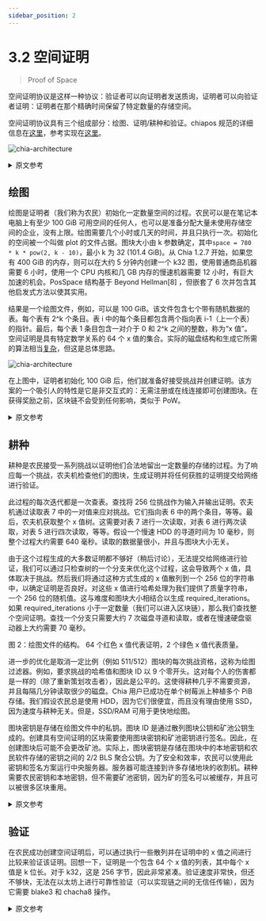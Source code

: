 ```yaml
---
sidebar_position: 2
---
```


# 3.2 空间证明

> Proof of Space

空间证明协议是这样一种协议：验证者可以向证明者发送质询，证明者可以向验证者证明：证明者在那个精确时间保留了特定数量的存储空间。

空间证明协议具有三个组成部分：绘图、证明/耕种和验证。chiapos 规范的详细信息在[这里](https://www.chia.net/assets/Chia_Proof_of_Space_Construction_v1.1.pdf)，参考实现在[这里](https://github.com/Chia-Network/chiapos)。

![chia-architecture](/img/pospace.png)

<details>
<summary>原文参考</summary>

A proof of space protocol is one in which:
a Verifier can send a challenge to a Prover, and 
the Prover can demonstrate to the verifier that the Prover is reserving a specific amount of storage space at that precise time. 

The proof of space protocol has three components: plotting, proving/farming, and verifying.
Details of the chiapos specification are [here](https://www.chia.net/assets/Chia_Proof_of_Space_Construction_v1.1.pdf), and reference implementation [here](https://github.com/Chia-Network/chiapos).

![chia-architecture](/img/pospace.png)

</details>

## 绘图

绘图是证明者（我们称为农民）初始化一定数量空间的过程。农民可以是在笔记本电脑上有至少 100 GiB 可用空间的任何人，也可以是准备分配大量未使用存储空间的企业，没有上限。绘图需要几个小时或几天的时间，并且只执行一次。初始化的空间被一个叫做 plot 的文件占据。图块大小由 k 参数确定，其中`space = 780 * k * pow(2, k - 10)`，最小 k 为 32 (101.4 GiB)。从 Chia 1.2.7 开始，如果您有 400 GiB 的内存，则可以在大约 5 分钟内创建一个 k32 图，使用普通商品机器需要 6 小时，使用一个 CPU 内核和几 GB 内存的慢速机器需要 12 小时，有巨大加速的机会。PosSpace 结构基于 Beyond Hellman[8] ，但嵌套了 6 次并包含其他启发式方法以使其实用。

结果是一个绘图文件，例如，可以是 100 GiB。该文件包含七个带有随机数据的表。每个表有 2^k 个条目。表 i 中的每个条目都包含两个指向表 i-1（上一个表）的指针。最后，每个表 1 条目包含一对介于 0 和 2^k 之间的整数，称为“x 值”。空间证明是具有特定数学关系的 64 个 x 值的集合。实际的磁盘结构和生成它所需的算法相当[复杂](https://www.chia.net/assets/Chia_Proof_of_Space_Construction_v1.1.pdf)，但这是总体思路。

![chia-architecture](/img/plot.png)

在上图中，证明者初始化 100 GiB 后，他们就准备好接受挑战并创建证明。该方案的一个吸引人的特性是它是非交互式的：无需注册或在线连接即可创建图块。在获得奖励之前，区块链不会受到任何影响，类似于 PoW。

<details>
<summary>原文参考</summary>

- ## Plotting

Plotting is the process by which a prover, who we refer to as a farmer, initializes a certain amount of space. A farmer can be any person who has at least 100 GiB available to reserve on their laptop, or an enterprise prepared to allocate a large volume of unused storage space.
There is no upper limit. Plotting takes on the order of hours or days, and is performed only once.
The initialized space is occupied by a file called a plot. Plot sizes are determined by a k parameter, where `space = 780 * k * pow(2, k - 10)`, with a minimum k of 32 (101.4 GiB).
As of Chia 1.2.7, a k32 plot can be created in around 5 minutes if you have 400 GiB of ram, six hours with a normal commodity machine, and 12 hours with a slow machine using one CPU core and a few GB of memory.
There are opportunities for huge speedups. The PosSpace construction is based on Beyond Hellman [8], but is nested 6 times and contains other heuristics to make it practical.

The result is a plot file that can be, for example, 100 GiB. The file contains seven tables with random-looking data.
Each table has 2^k entries. Each entry in table i contains two pointers to table i-1 (the previous table).
Finally, each table 1 entry contains a pair of integers between 0 and 2^k, called “x-values.” A proof of space is a collection of 64 x-values that have a certain mathematical relationship.
The actual on disk structure and the algorithm required to generate it are quite [complicated](https://www.chia.net/assets/Chia_Proof_of_Space_Construction_v1.1.pdf), but this is the general idea.

![chia-architecture](/img/plot.png)

In the diagram above, once the Prover has initialized 100 GiB, they are ready to receive a challenge and create a proof. One attractive property of this scheme is that it is non-interactive: no registration or online connection is required to create a plot. Nothing hits the blockchain until a reward is won, similar to PoW.

</details>


## 耕种

耕种是农民接受一系列挑战以证明他们合法地留出一定数量的存储的过程。为了响应每一个挑战，农夫机检查他们的图块，生成证明并将任何获胜的证明提交给网络进行验证。

此过程的每次迭代都是一次查表。查找将 256 位挑战作为输入并输出证明。农夫机通过读取表 7 中的一对值来应对挑战。它们指向表 6 中的两个条目，等等。最后，农夫机获取整个 x 值树。这需要对表 7 进行一次读取，对表 6 进行两次读取，对表 5 进行四次读取，等等。假设一个慢速 HDD 的寻道时间为 10 毫秒，则整个过程大约需要 640 毫秒。读取的数据量很小，并且与图块大小无关。

由于这个过程生成的大多数证明都不够好（稍后讨论），无法提交给网络进行验证，我们可以通过只检查树的一个分支来优化这个过程，这会导致两个 x 值，具体取决于挑战。然后我们将通过这种方式生成的 x 值散列到一个 256 位的字符串中，以确定证明是否良好。对这些 x 值进行哈希处理为我们提供了质量字符串，一个 256 位的随机值。这与难度和图块大小相结合以生成 required_iterations。如果 required_iterations 小于一定数量（我们可以进入区块链），那么我们查找整个空间证明。查找一个分支只需要大约 7 次磁盘寻道和读取，或者在慢速硬盘驱动器上大约需要 70 毫秒。

图 2：绘图文件的结构。 64 个红色 x 值代表证明，2 个绿色 x 值代表质量。

进一步的优化是取消一定比例（例如 511/512）图块的每次挑战资格，这称为绘图过滤器。例如，要求挑战的哈希值和图块 ID 以 9 个零开头。这对每个人的伤害都是一样的（除了重新策划攻击者），因此是公平的。这使得耕种几乎不需要资源，并且每隔几分钟读取很少的磁盘。Chia 用户已成功在单个树莓派上种植多个 PiB 存储。我们假设农民总是使用 HDD，因为它们很便宜，而且没有理由使用 SSD，因为速度与耕种无关。但是，SSD/RAM 可用于更快地绘图。

图块密钥是存储在绘图文件中的私钥。图块 ID 是通过散列图块公钥和矿池公钥生成的。创建具有空间证明的区块需要使用图块密钥和矿池密钥进行签名。因此，在创建图块后可能不会更改矿池。实际上，图块密钥是存储在图块中的本地密钥和农民软件存储的密钥之间的 2/2 BLS 聚合公钥。为了安全和效率，农民可以使用此密钥和签名方案运行中央服务器。服务器可能连接到许多存储地块的收割机。耕种需要农民密钥和本地密钥，但不需要矿池密钥，因为矿的签名可以被缓存，并且可以被很多区块重用。


<details>
<summary>原文参考</summary>

- ## Farming

Farming is the process by which a farmer receives a sequence of challenges to prove that they have legitimately put aside a defined amount of storage. In response to each challenge the farmer checks their plots, generates a proof and submits any winning proofs to the network for verification. 

Each iteration of this process is a table lookup. A lookup takes a 256 bit challenge as input and outputs a proof. The farmer responds to a challenge by reading a pair of values in table 7. These point to two entries in table 6, etc. Finally, the farmer fetches the whole tree of x-values. This requires one read for table 7, two for table 6, four for table 5, etc. The whole process would take approximately 640ms, assuming a slow HDD with a 10ms seek time. The amount of data read is small and is independent of plot size.

Since most proofs generated by this process are not good enough (as discussed later) to be submitted to the network for verification, we can optimize this process by only checking one branch of the tree, which results in two x-values, depending on the challenge. We then hash the x-values generated in this way into a 256 bit string to determine whether the proof is good. Hashing these x-values gives us the quality string, a 256 bit random value. This is combined with the difficulty and the plot size to generate the required_iterations. If the required_iterations is less than a certain number (we can get into the blockchain), then we look up the whole PoSpace. Looking up one branch requires only around 7 disk seeks and reads or about 70ms on a slow hard drive. 
Figure 2: Structure of a plot file. The 64 red x- values represent the proof, the 2 green x- values represent the quality. 

A further optimization is to disqualify a certain proportion (for example 511/512) plots from eligibility for each challenge. This is referred to as the plot filter. For example, requiring that the hash of the challenge and the plot_id starts with 9 zeros. This hurts everyone equally (except for replotting attackers), and is therefore fair. This makes farming require almost no resources, and very few disk reads every few minutes.  Chia users have successfully been farming multiple PiB of storage on a single Raspberry Pi. We assume that farmers always use HDDs since they are cheap and there is no reason to use SSDs since the speed is not relevant for farming. SSDs / RAM can be used for faster plotting, however. 

The plot key is a private key that is stored in the plot file. The plot id is generated by hashing the plot public key and the pool public key. Creating a block with a proof of space requires signing with both the plot key and the pool key. Therefore the pool may not be changed after creating the plot. In practice, the plot key is a 2/2 BLS aggregate public key between a local key stored in the plot and a key stored by the farmer software. For security and efficiency a farmer may run a centralized server using this key and signature scheme. The server may be connected to many harvester machines that store plots. Farming requires the farmer key and the local key, but does not require the pool key, since the pool’s signature can be cached and reused for many blocks.

</details>

## 验证

在农民成功创建空间证明后，可以通过执行一些散列并在证明中的 x 值之间进行比较来验证该证明。回想一下，证明是一个包含 64 个 x 值的列表，其中每个 x 值是 k 位长。对于 k32，这是 256 字节，因此非常紧凑。验证速度非常快，但还不够快，无法在以太坊上进行可靠性验证（可以实现链之间的无信任传输），因为它需要 blake3 和 chacha8 操作。

<details>
<summary>原文参考</summary>

- ## Verifying

After the farmer has successfully created a proof of space, the proof can be verified by performing a few hashes and making comparisons between the x-values in the proof. Recall that the proof is a list of 64 x-values, where each x-value is k bits long. For a k32 this is 256 bytes, and is therefore very compact. Verification is very fast, but not quite fast enough to be verified in solidity on ethereum (something that would enable trustless transfers between chains), since it requires blake3 and chacha8 operations.

</details>
